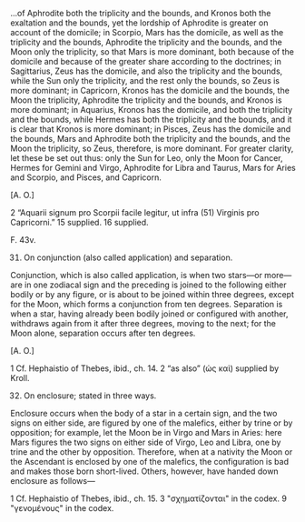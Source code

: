 ...of Aphrodite both the triplicity and the bounds, and Kronos both the exaltation and the bounds, yet the lordship of Aphrodite is greater on account of the domicile; in Scorpio, Mars has the domicile, as well as the triplicity and the bounds, Aphrodite the triplicity and the bounds, and the Moon only the triplicity, so that Mars is more dominant, both because of the domicile and because of the greater share according to the doctrines; in Sagittarius, Zeus has the domicile, and also the triplicity and the bounds, while the Sun only the triplicity, and the rest only the bounds, so Zeus is more dominant; in Capricorn, Kronos has the domicile and the bounds, the Moon the triplicity, Aphrodite the triplicity and the bounds, and Kronos is more dominant; in Aquarius, Kronos has the domicile, and both the triplicity and the bounds, while Hermes has both the triplicity and the bounds, and it is clear that Kronos is more dominant; in Pisces, Zeus has the domicile and the bounds, Mars and Aphrodite both the triplicity and the bounds, and the Moon the triplicity, so Zeus, therefore, is more dominant. For greater clarity, let these be set out thus: only the Sun for Leo, only the Moon for Cancer, Hermes for Gemini and Virgo, Aphrodite for Libra and Taurus, Mars for Aries and Scorpio, <Zeus for Sagittarius> and Pisces, <Kronos for Aquarius> and Capricorn.

[A. O.]

2 “Aquarii signum pro Scorpii facile legitur, ut infra (51) Virginis pro Capricorni.”
15 <Sagittarius> supplied.
16 <Kronos> supplied.

F. 43v.

31. On conjunction (also called application) and separation.

Conjunction, which is also called application, is when two stars—or more—are in one zodiacal sign and the preceding is joined to the following either bodily or by any figure, or is about to be joined within three degrees, except for the Moon, which forms a conjunction from ten degrees. Separation is when a star, having already been bodily joined or configured with another, withdraws again from it after three degrees, moving to the next; for the Moon alone, separation occurs after ten degrees.

[A. O.]

1 Cf. Hephaistio of Thebes, ibid., ch. 14.   2 “as also” (ὡς καὶ) supplied by Kroll.

32. On enclosure; stated in three ways.

Enclosure occurs when the body of a star in a certain sign, and the two signs on either side, are figured by one of the malefics, either by trine or by opposition; for example, let the Moon be in Virgo and Mars in Aries: here Mars figures the two signs on either side of Virgo, Leo and Libra, one by trine and the other by opposition. Therefore, when at a nativity the Moon or the Ascendant is enclosed by one of the malefics, the configuration is bad and makes those born short-lived. Others, however, have handed down enclosure as follows—

1 Cf. Hephaistio of Thebes, ibid., ch. 15.   3 "σχηματίζονται" in the codex.   9 "γενομένους" in the codex.